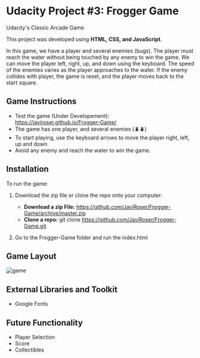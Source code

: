 # Udacity Project #3: Frogger Game

Udacity's Classic Arcade Game

This project was developed using **HTML, CSS, and JavaScript**. 

In this game, we have a player and several enemies (bugs). The player must reach the water without being touched by any enemy to win the game. We can move the player left, right, up, and down using the keyboard. The speed of the enemies varies as the player approaches to the water. If the enemy collides with player, the game is reset, and the player moves back to the start square.  


## Game Instructions

* Test the game (Under Developement): https://javiroser.github.io/Frogger-Game/
* The game has one player, and several enemies (:beetle::beetle:)
* To start playing, use the keyboard arrows to move the player right, left, up and down
* Avoid any enemy and reach the water to win the game.

## Installation

To run the game:

1. Download the zip file or clone the repo onto your computer:
	* **Download a zip File:** https://github.com/JaviRoser/Frogger-Game/archive/master.zip
	* **Clone a repo:**  git clone https://github.com/JaviRoser/Frogger-Game.git

2. Go to the Frogger-Game folder and run the index.html 

## Game Layout
![game](https://user-images.githubusercontent.com/25829140/42403961-3abb008c-8153-11e8-8858-6739a17f059b.JPG)


## External Libraries and Toolkit
* Google Fonts 


## Future Functionality

* Player Selection
* Score
* Collectibles
